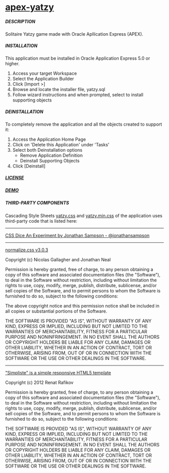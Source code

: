 # [apex-yatzy](https://github.com/jariolaine/apex-yatzy)


##### DESCRIPTION

Solitaire Yatzy game made with Oracle Apllication Express (APEX).


##### INSTALLATION

This application must be installed in Oracle Application Express 5.0 or higher.

1. Access your target Workspace
2. Select the Application Builder
3. Click [Import >]
4. Browse and locate the installer file, yatzy.sql
5. Follow wizard instructions and when prompted, select to install supporting objects


##### DEINSTALLATION

To completely remove the application and all the objects created to support it:

1. Access the Application Home Page
2. Click on 'Delete this Application' under 'Tasks'
2. Select both Deinstallation options 
   - Remove Application Definition
   - Deinstall Supporting Objects
3. Click [Deinstall]


##### [LICENSE](https://github.com/jariolaine/apex-yatzy/blob/master/LICENSE)


##### [DEMO](https://apex.oracle.com/pls/apex/f?p=53139)


##### THIRD-PARTY COMPONENTS

Cascading Style Sheets 
[yatzy.css](https://github.com/jariolaine/apex-yatzy/blob/master/css/yatzy.css) and
[yatzy.min.css](https://github.com/jariolaine/apex-yatzy/blob/master/css/yatzy.min.css)
of the application uses third-party code that is listed here:

---

[CSS Dice An Experiment by Jonathan Sampson - @jonathansampson](http://sampsonblog.com/289/of-dice-dabblet-and-css)

---

[normalize.css v3.0.3](https://github.com/necolas/normalize.css)

Copyright (c) Nicolas Gallagher and Jonathan Neal

Permission is hereby granted, free of charge, to any person obtaining a copy of this software and associated documentation files (the "Software"), to deal in the Software without restriction, including without limitation the rights to use, copy, modify, merge, publish, distribute, sublicense, and/or sell copies of the Software, and to permit persons to whom the Software is furnished to do so, subject to the following conditions:

The above copyright notice and this permission notice shall be included in all copies or substantial portions of the Software.

THE SOFTWARE IS PROVIDED "AS IS", WITHOUT WARRANTY OF ANY KIND, EXPRESS OR IMPLIED, INCLUDING BUT NOT LIMITED TO THE WARRANTIES OF MERCHANTABILITY, FITNESS FOR A PARTICULAR PURPOSE AND NONINFRINGEMENT. IN NO EVENT SHALL THE AUTHORS OR COPYRIGHT HOLDERS BE LIABLE FOR ANY CLAIM, DAMAGES OR OTHER LIABILITY, WHETHER IN AN ACTION OF CONTRACT, TORT OR OTHERWISE, ARISING FROM, OUT OF OR IN CONNECTION WITH THE SOFTWARE OR THE USE OR OTHER DEALINGS IN THE SOFTWARE.


---

["Simpliste" is a simple responsive HTML5 template](http://cssr.ru/simpliste/)

Copyright (c) 2012 Renat Rafikov

Permission is hereby granted, free of charge, to any person obtaining a copy of this software and associated documentation files (the "Software"), to deal in the Software without restriction, including without limitation the rights to use, copy, modify, merge, publish, distribute, sublicense, and/or sell copies of the Software, and to permit persons to whom the Software is furnished to do so, subject to the following conditions:

THE SOFTWARE IS PROVIDED "AS IS", WITHOUT WARRANTY OF ANY KIND, EXPRESS OR IMPLIED, INCLUDING BUT NOT LIMITED TO THE WARRANTIES OF MERCHANTABILITY, FITNESS FOR A PARTICULAR PURPOSE AND NONINFRINGEMENT. IN NO EVENT SHALL THE AUTHORS OR COPYRIGHT HOLDERS BE LIABLE FOR ANY CLAIM, DAMAGES OR OTHER LIABILITY, WHETHER IN AN ACTION OF CONTRACT, TORT OR OTHERWISE, ARISING FROM, OUT OF OR IN CONNECTION WITH THE SOFTWARE OR THE USE OR OTHER DEALINGS IN THE SOFTWARE.
